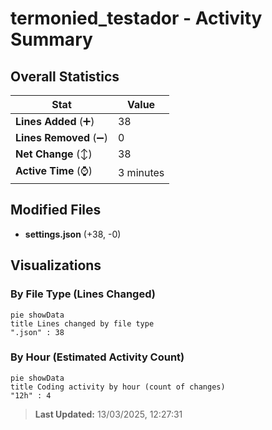# termonied_testador - Activity Summary 

## Overall Statistics

| Stat                   | Value                                                             |
| ---------------------- | ----------------------------------------------------------------- |
| **Lines Added** (➕)   | 38                                          |
| **Lines Removed** (➖) | 0                                        |
| **Net Change** (↕)    | 38                |
| **Active Time** (⌚)   | 3 minutes |


## Modified Files
- **settings.json** (+38, -0)

## Visualizations

### By File Type (Lines Changed)

```mermaid
pie showData
title Lines changed by file type
".json" : 38
```

### By Hour (Estimated Activity Count)

```mermaid
pie showData
title Coding activity by hour (count of changes)
"12h" : 4
```


> **Last Updated:** 13/03/2025, 12:27:31